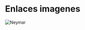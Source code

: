<!-- Autor: Daniel Benjamin Perez Morales -->
<!-- GitHub: https://github.com/DanielBenjaminPerezMoralesDev13 -->
<!-- Gitlab: https://gitlab.com/DanielBenjaminPerezMoralesDev13 -->
<!-- Correo electrónico: danielperezdev@proton.me -->

# Enlaces imagenes

![Neymar](https://external-content.duckduckgo.com/iu/?u=http%3A%2F%2Fimages.newindianexpress.com%2Fuploads%2Fuser%2Fimagelibrary%2F2017%2F8%2F4%2Foriginal%2FFrance_Soccer_Neymar_S.jpg&f=1&nofb=1&ipt=5a421a4fde196c993edd5caaa07908c59567d9d4dd60000126d6ac0cc796eb2d&ipo=images "Este texto se mostrara si se pasa el cursor sobre el enlace")

